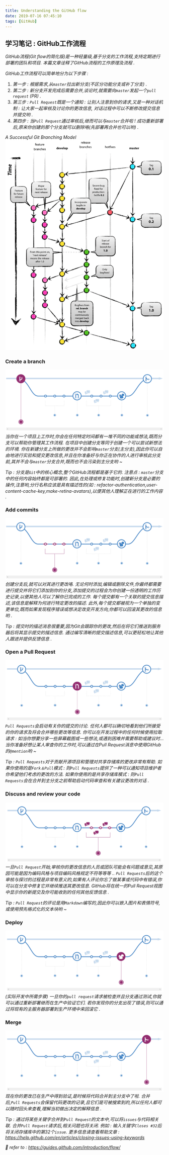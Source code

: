 ```yaml
---
title: Understanding the GitHub flow
date: 2019-07-16 07:45:10
tags: [GitHub]
---
```


## 学习笔记 : GitHub工作流程
*GitHub流程(Git flow的简化版)是一种轻量级,基于分支的工作流程,支持定期进行部署的团队和项目. 本篇文章诠释了GitHub流程的工作原理及流程 .*

*GitHub工作流程可以简单地分为以下步骤 :*
1. *第一步 : 根据需求,从`master`拉出新分支(不区分功能分支或补丁分支) .*
2. *第二步 : 新分支开发完成后需要合并,谈论时,就需要向`master`发起一个`pull request` (PR) .*
3. *第三步 : `Pull Request`既是一个通知 : 让别人注意到你的请求,又是一种对话机制 : 让大家一起审核及讨论你的更改信息, 对话过程中可以不断修改提交信息并提交哟 .*
4. *第四步 : 当`Pull Request`通过审核后,继而可以与`master`合并啦 ! 成功重新部署后,原来你创建的那个分支就可以删除咯(先部署再合并也可以哟) .*

*A Successful Git Branching Model*
![ ](Understanding-the-GitHub-flow/A_successful_Git_branching_model.png)



### Create a branch
![ ](Understanding-the-GitHub-flow/GitHubFlow-Create_a_branch.PNG)
*当你在一个项目上工作时,你会在任何特定时间都有一堆不同的功能或想法,既而分支可以帮助你管理其工作流程. 在项目中创建分支等同于创建一个可以尝试新想法的环境. 你在新建分支上所做的更改并不会影响`master`分支(主分支),因此你可以自由地进行实验和提交更改信息,并且在你准备好与你正在协作的人进行审核此分支前,其并不会与`master`分支合并,既而也不会污染到主分支哟 ~*

*Tip : 分支是`Git`中的核心概念,整个GitHub流程都是基于它的. 注意点 : `master`分支中的任何内容始终都是可部署的. 因此,在处理或修复功能时,创建新分支是必要的操作,注意哟,分行名称应该是具有描述性的(如 : refactor-authentication,user-content-cache-key,make-retina-avatars),以便其他人理解正在进行的工作内容 .*


### Add commits
![ ](Understanding-the-GitHub-flow/GitHubFlow-Add_commits.PNG)
*创建分支后,就可以对其进行更改咯. 无论何时添加,编辑或删除文件,你最终都需要进行提交并将它们添加到你的分支,添加提交的过程会为你创建一份透明的工作历史记录,以便其他人可以了解你已完成的工作. 每个提交都有一个关联的提交信息描述,该信息是解释为何进行特定更改的描述. 此外,每个提交都被视为一个单独的变更单位,既而如果发现程序错误或想决定改变开发方向,你都可以回滚其更改的信息哟 .*

*Tip : 提交时的描述消息很重要,因为Git会跟踪你的更改,然后在将它们推送到服务器后将其显示提交的描述信息. 通过编写清晰的提交描述信息,可以更轻松地让其他人跟进并提供反馈信息 .*


### Open a Pull Request
![ ](Understanding-the-GitHub-flow/GitHubFlow-Open_a_Pull_Request.PNG)
*`Pull Requests`会启动有关你的提交的讨论. 任何人都可以确切地看到他们所接受的你的请求及将会合并哪些更改等信息. 你可以在开发过程中的任何时候使用拉取请求 : 如当你想要分享一些屏幕截图或一些想法,或遇到困难并需要帮助或建议时... 当你准备好想让某人审查你的工作时,可以通过在Pull Request消息中使用GitHub的`@mention`哟 ~*

*Tip : `Pull Requests`对于贡献开源项目和管理对共享存储库的更改非常有帮助. 如果你使用的是`Fork＆Pull`模式 : 则`Pull Requests`提供了一种可以通知项目维护者你希望他们考虑的更改的方法. 如果你使用的是共享存储库模式 : 则`Pull Requests`会在合并到主分支之前帮助启动代码审查和有关建议更改的对话 .*


### Discuss and review your code
![ ](Understanding-the-GitHub-flow/GitHubFlow-Discuss_and_review_your_code.PNG)
*一旦`Pull Request`开始,审核你的更改信息的人员或团队可能会有问题或意见,其原因可能是因为编码风格与项目编码风格规定不符等等等 .. `Pull Requests`后的这个审核与探讨的过程是非常有意义的,如果有人评论你忘了做某事或代码中有错误,你可以在分支中修复它并继续推送其更改信息. GitHub将在统一的Pull Request视图中显示你的新提交及你可能收到的任何其他反馈信息 .*

*Tip : `Pull Request`的评论是用`Markdown`编写的,因此你可以嵌入图片和表情符号,或使用预先格式化的文本块哟 ~*


### Deploy
![ ](Understanding-the-GitHub-flow/GitHubFlow-Deploy.PNG)
*(实际开发中所需步骤) 一旦你的`pull request`请求被检查并且分支通过测试,你就可以通过重新部署继而在生产中验证它们. 若你发现你的分支出现了错误,则可以通过将现有的主服务器部署到生产环境中来回滚它 .*


### Merge
![ ](Understanding-the-GitHub-flow/GitHubFlow-Merge.PNG)
*现在你的更改已在生产中得到验证,是时候将代码合并到主分支中了啦. 合并后,`Pull Requests`会保留代码更改的记录,且它们是可被搜索到的,所以任何人都可以随时回头来查看,理解当初做出决定的解释信息 .*

*Tip : 通过将某些关键字合并到`Pull Request`的文本中,可以将`issues`与代码相关联. 合并`Pull Request`请求后,相关问题也将关闭. 例如 : 输入关键字`Closes #32`后将关闭存储库中的第32个`issue`. 更多信息请查看帮助文章 : https://help.github.com/en/articles/closing-issues-using-keywords*


*🙂 refer to : https://guides.github.com/introduction/flow/*